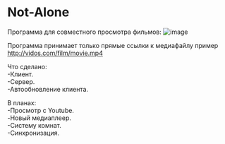 # Not-Alone
Программа для совместного просмотра фильмов:
![image](https://user-images.githubusercontent.com/35195104/189541076-3b992032-9ba5-449e-883a-cf246cbd87f5.png)

Программа принимает только прямые ссылки к медиафайлу пример http://vidos.com/film/movie.mp4

Что сделано:  
  -Клиент.  
  -Сервер.  
  -Автообновление клиента.  

В планах:  
  -Просмотр с Youtube.  
  -Новый медиаплеер.  
  -Систему комнат.  
  -Синхронизация.
